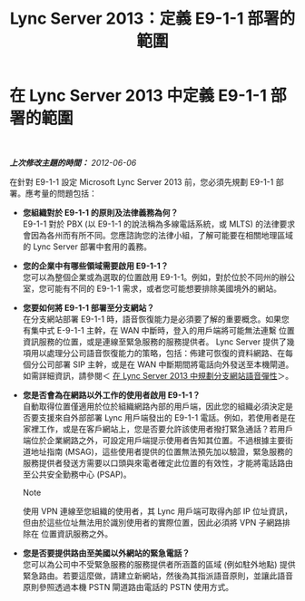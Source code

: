 ﻿---
title: Lync Server 2013：定義 E9-1-1 部署的範圍
TOCTitle: 定義 E9-1-1 部署的範圍
ms:assetid: 2c572dfd-e901-471d-b5a0-18bc8d1d5328
ms:mtpsurl: https://technet.microsoft.com/zh-tw/library/Gg425775(v=OCS.15)
ms:contentKeyID: 49290446
ms.date: 08/10/2015
mtps_version: v=OCS.15
ms.translationtype: HT
---

# 在 Lync Server 2013 中定義 E9-1-1 部署的範圍

 

_**上次修改主題的時間：** 2012-06-06_

在針對 E9-1-1 設定 Microsoft Lync Server 2013 前，您必須先規劃 E9-1-1 部署。應考量的問題包括：

  - **您組織對於 E9-1-1 的原則及法律義務為何？**  
    E9-1-1 對於 PBX (以 E9-1-1 的說法稱為多線電話系統，或 MLTS) 的法律要求會因為各州而有所不同。您應諮詢您的法律小組，了解可能要在相關地理區域的 Lync Server 部署中套用的義務。

<!-- end list -->

  - **您的企業中有哪些領域需要啟用 E9-1-1？**  
    您可以為整個企業或為選取的位置啟用 E9-1-1。例如，對於位於不同州的辦公室，您可能有不同的 E9-1-1 需求，或者您可能想要排除美國境外的網站。

<!-- end list -->

  - **您要如何將 E9-1-1 部署至分支網站？**  
    在分支網站部署 E9-1-1 時，語音恢復能力是必須要了解的重要概念。如果您有集中式 E-9-1-1 主幹，在 WAN 中斷時，登入的用戶端將可能無法連繫 位置資訊服務的位置，或是連線至緊急服務的服務提供者。 Lync Server 提供了幾項用以處理分公司語音恢復能力的策略，包括：佈建可恢復的資料網路、在每個分公司部署 SIP 主幹，或是在 WAN 中斷期間將電話向外發送至本機閘道。如需詳細資訊，請參閱＜ [在 Lync Server 2013 中規劃分支網站語音彈性](lync-server-2013-planning-for-branch-site-voice-resiliency.md)＞。

<!-- end list -->

  - **您是否會為在網路以外工作的使用者啟用 E9-1-1？**  
    自動取得位置僅適用於位於組織網路內部的用戶端，因此您的組織必須決定是否要支援來自外部部署 Lync 用戶端發出的 E9-1-1 電話。例如，若使用者是在家裡工作，或是在客戶網站上，您是否要允許該使用者撥打緊急通話？若用戶端位於企業網路之外，可設定用戶端提示使用者告知其位置。不過根據主要街道地址指南 (MSAG)，這些使用者提供的位置無法預先加以驗證，緊急服務的服務提供者發送方需要以口頭與來電者確定此位置的有效性，才能將電話路由至公共安全勤務中心 (PSAP)。
    
    > [!NOTE]  
    > 使用 VPN 連線至您組織的使用者，其 Lync 用戶端可取得內部 IP 位址資訊，但由於這些位址無法用於識別使用者的實際位置，因此必須將 VPN 子網路排除在 位置資訊服務之外。
    


<!-- end list -->

  - **您是否要提供路由至美國以外網站的緊急電話？**  
    您可以為公司中不受緊急服務的服務提供者所涵蓋的區域 (例如駐外地點) 提供緊急路由。若要這麼做，請建立新網站，然後為其指派語音原則，並讓此語音原則參照透過本機 PSTN 閘道路由電話的 PSTN 使用方式。

